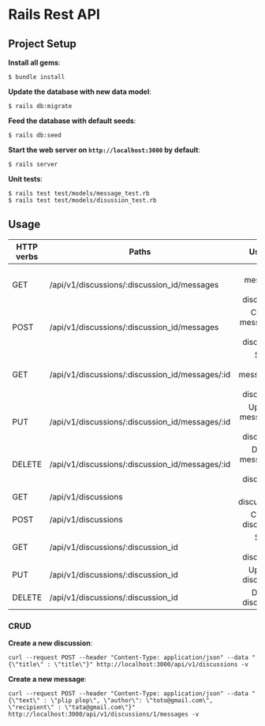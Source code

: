 # Rails Rest API

## Project Setup

**Install all gems**:

```console
$ bundle install
```

**Update the database with new data model**:

```console
$ rails db:migrate
```

**Feed the database with default seeds**:

```console
$ rails db:seed
```

**Start the web server on `http://localhost:3000` by default**:

```console
$ rails server
```

**Unit tests**:

```console
$ rails test test/models/message_test.rb
$ rails test test/models/disussion_test.rb
```

## Usage

| HTTP verbs | Paths  | Used for |
| ---------- | ------ | --------:|
| GET | /api/v1/discussions/:discussion_id/messages | List all messages of a discussion |
| POST | /api/v1/discussions/:discussion_id/messages | Create a message in a discussion |
| GET | /api/v1/discussions/:discussion_id/messages/:id | Show a single message of a discussion |
| PUT | /api/v1/discussions/:discussion_id/messages/:id | Update a message in a discussion |
| DELETE | /api/v1/discussions/:discussion_id/messages/:id | Delete a message in a discussion |
| GET | /api/v1/discussions | List all discussions |
| POST | /api/v1/discussions | Create a discussion |
| GET | /api/v1/discussions/:discussion_id | Show a single discussion |
| PUT | /api/v1/discussions/:discussion_id | Update a discussion |
| DELETE | /api/v1/discussions/:discussion_id | Delete a discussion |

### CRUD

**Create a new discussion**:

```console
curl --request POST --header "Content-Type: application/json" --data "{\"title\" : \"title\"}" http://localhost:3000/api/v1/discussions -v
```

**Create a new message**:

```console
curl --request POST --header "Content-Type: application/json" --data "{\"text\" : \"plip plop\", \"author\": \"toto@gmail.com\", \"recipient\" : \"tata@gmail.com\"}" http://localhost:3000/api/v1/discussions/1/messages -v
```
